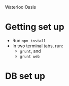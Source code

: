 Waterloo Oasis

# Getting set up

- Run `npm install`
- In two terminal tabs, run:
    - `grunt`, and
    - `grunt web`

# DB set up
